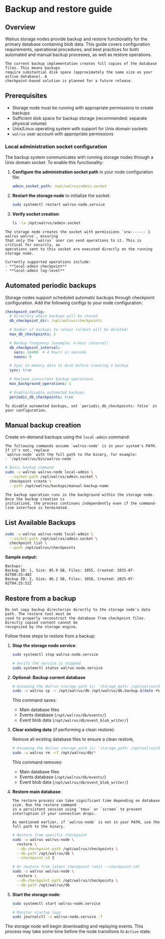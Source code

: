 # Backup and restore guide

## Overview

Walrus storage nodes provide backup and restore functionality for the primary database containing
blob data. This guide covers configuration requirements, operational procedures, and best practices
for both automated and manual backup processes, as well as restore operations.

```admonish info
The current backup implementation creates full copies of the database files. This means backups
require substantial disk space (approximately the same size as your active database). A
checkpoint-based solution is planned for a future release.
```

## Prerequisites

- Storage node must be running with appropriate permissions to create backups
- Sufficient disk space for backup storage (recommended: separate physical volume)
- Unix/Linux operating system with support for Unix domain sockets
- `walrus` user account with appropriate permissions

### Local administration socket configuration

The backup system communicates with running storage nodes through a Unix domain socket. To enable
this functionality:

1. **Configure the administration socket path** in your node configuration file:

   ```yaml
   admin_socket_path: /opt/walrus/admin.socket
   ```

1. **Restart the storage node** to initialize the socket:

   ```bash
   sudo systemctl restart walrus-node.service
   ```

1. **Verify socket creation**:

   ```bash
   ls -la /opt/walrus/admin.socket
   ```

```admonish warning
The storage node creates the socket with permissions `srw------- 1 walrus walrus`, ensuring
that only the `walrus` user can send operations to it. This is critical for security, as
operations sent to this socket are executed directly on the running storage node.

Currently supported operations include:
- **local-admin checkpoint**
- **local-admin log-level**
```

## Automated periodic backups

Storage nodes support scheduled automatic backups through checkpoint configuration. Add the
following configs to your node configuration:

```yaml
checkpoint_config:
  # Directory where backups will be stored
  db_checkpoint_dir: /opt/walrus/checkpoints

  # Number of backups to retain (oldest will be deleted)
  max_db_checkpoints: 2

  # Backup frequency (example: 4-hour interval)
  db_checkpoint_interval:
    secs: 14400  # 4 hours in seconds
    nanos: 0

  # Sync in-memory data to disk before creating a backup
  sync: true

  # Maximum concurrent backup operations
  max_background_operations: 1

  # Enable/disable automated backups
  periodic_db_checkpoints: true
```

```admonish tip
To disable automated backups, set `periodic_db_checkpoints: false` in your configuration.
```

## Manual backup creation

Create on-demand backups using the `local-admin` command:

```admonish info
The following commands assume `walrus-node` is in your system's PATH. If it's not, replace
`walrus-node` with the full path to the binary, for example:
- `/opt/walrus/bin/walrus-node`
```

```bash
# Basic backup command
sudo -u walrus walrus-node local-admin \
  --socket-path /opt/walrus/admin.socket \
  checkpoint create \
  --path /opt/walrus/backups/manual-backup-name
```

```admonish tip
The backup operation runs in the background within the storage node. Once the backup creation is
initialized, the process continues independently even if the command-line interface is terminated.
```

## List Available Backups

```bash
sudo -u walrus walrus-node local-admin \
  --socket-path /opt/walrus/admin.socket \
  checkpoint list \
  --path /opt/walrus/checkpoints
```

**Sample output:**

```console
Backups:
Backup ID: 1, Size: 85.9 GB, Files: 1055, Created: 2025-07-02T00:25:48Z
Backup ID: 2, Size: 86.2 GB, Files: 1058, Created: 2025-07-02T04:25:52Z
```

## Restore from a backup

```admonish warning
Do not copy backup directories directly to the storage node's data path. The restore tool must be
used to properly reconstruct the database from checkpoint files. Directly copied content cannot be
recognized by the storage engine.
```

Follow these steps to restore from a backup:

1. **Stop the storage node service**:

   ```bash
   sudo systemctl stop walrus-node.service

   # Verify the service is stopped
   sudo systemctl status walrus-node.service
   ```

1. **Optional: Backup current database**

   ```bash
   # Assuming the Walrus storage path is: `storage_path: /opt/walrus/db`
   sudo -u walrus cp -r /opt/walrus/db /opt/walrus/db.backup.$(date +%Y%m%d-%H%M%S)
   ```

   This command saves:
   - Main database files
   - Events database (`/opt/walrus/db/events/`)
   - Event blob data (`/opt/walrus/db/event_blob_writer/`)

1. **Clear existing data** (if performing a clean restore):

   Remove all existing database files to ensure a clean restore,

   ```bash
   # Assuming the Walrus storage path is: `storage_path: /opt/walrus/db`
   sudo -u walrus rm -rf /opt/walrus/db/*
   ```

   This command removes:
   - Main database files
   - Events database (`/opt/walrus/db/events/`)
   - Event blob data (`/opt/walrus/db/event_blob_writer/`)

1. **Restore main database**:

   ```admonish warning
   The restore process can take significant time depending on database size. Run the restore command
   in a persistent session using `tmux` or `screen` to prevent interruption if your connection drops.
   ```

   ```admonish note
   As mentioned earlier, if `walrus-node` is not in your PATH, use the full path to the binary.
   ```

   ```bash
   # Restore from specific checkpoint
   sudo -u walrus walrus-node \
     restore \
     --db-checkpoint-path /opt/walrus/checkpoints \
     --db-path /opt/walrus/db \
     --checkpoint-id 2

   # Or restore from latest checkpoint (omit --checkpoint-id)
   sudo -u walrus walrus-node \
     restore \
     --db-checkpoint-path /opt/walrus/checkpoints \
     --db-path /opt/walrus/db
   ```

1. **Start the storage node**:

   ```bash
   sudo systemctl start walrus-node.service

   # Monitor startup logs
   sudo journalctl -u walrus-node.service -f
   ```

The storage node will begin downloading and replaying events. This process may take some time before
the node transitions to `Active` state.
